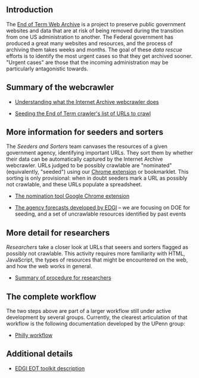 Introduction
------------

The [End of Term Web Archive](http://eotarchive.cdlib.org/2016.html) is a project to preserve public government websites and data that are at risk of being removed during the transition from one US administration to another.  The Federal government has produced a great many websites and resources, and the process of archiving them takes weeks and months.  The goal of these _data rescue_ efforts is to identify the most urgent cases so that they get archived sooner.  "Urgent cases" are those that the incoming administration may be particularly antagonistic towards.

Summary of the webcrawler
-------------------------

* [Understanding what the Internet Archive webcrawler does](https://docs.google.com/document/d/1PeWefW2toThs-Pbw0CMv2us7wxQI0gRrP1LGuwMp_UQ/edit)

* [Seeding the End of Term crawler's list of URLs to crawl](https://docs.google.com/document/d/1qpuNCmBmu4KcsS_hE2srewcCiP4f9P5cCyDfHmsSAVU/edit)

More information for seeders and sorters
----------------------------------------

The _Seeders and Sorters_ team canvases the resources of a given government agency, identifying important URLs. They sort them by whether their data can be automatically captured by the Internet Archive webcrawler. URLs judged to be possibly crawlable are "nominated" (equivalently, "seeded") using our [Chrome extension](https://chrome.google.com/webstore/detail/nominationtool/abjpihafglmijnkkoppbookfkkanklok) or bookmarklet. This sorting is only provisional: when in doubt seeders mark a URL as possibly not crawlable, and these URLs populate a spreadsheet. 

* [The nomination tool Google Chrome extension](https://chrome.google.com/webstore/detail/nominationtool/abjpihafglmijnkkoppbookfkkanklok)

* [The agency forecasts developed by EDGI](https://envirodatagov.org/agency-forecasts/) &ndash; we are focusing on DOE for seeding, and a set of uncrawlable resources identified by past events

More detail for researchers
---------------------------

_Researchers_ take a closer look at URLs that seeers and sorters flagged as possibly not crawlable.  This activity requires more familiarity with HTML, JavaScript, the types of resources that might be encountered on the web, and how the web works in general.

* [Summary of procedure for researchers](https://github.com/datarefugephilly/workflow/blob/master/research.md)

The complete workflow
---------------------

The two steps above are part of a larger workflow still under active development by several groups.  Currently, the clearest articulation of that workflow is the following documentation developed by the UPenn group:

* [Philly workflow](https://github.com/datarefugephilly/workflow)


Additional details
------------------

* [EDGI EOT toolkit description](https://github.com/edgi-govdata-archiving/eot-sprint-toolkit)
